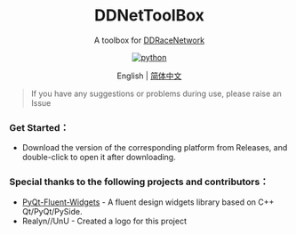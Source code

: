 <div align="center">
  
# DDNetToolBox

A toolbox for [DDRaceNetwork](https://ddnet.org/)

</div> 

<p align="center">
  <a href="https://www.python.org/">
    <img src="https://img.shields.io/static/v1?label=python&message=3.11.4&color=blue" alt="python">
  </a>
</P>

<p align="center">
English | <a href="README_zh.md">简体中文</a>
</p>

> If you have any suggestions or problems during use, please raise an Issue

### Get Started：

- Download the version of the corresponding platform from Releases, and double-click to open it after downloading.

### Special thanks to the following projects and contributors：

- [PyQt-Fluent-Widgets](https://github.com/zhiyiYo/PyQt-Fluent-Widgets) - A fluent design widgets library based on C++ Qt/PyQt/PySide.
- Realyn//UnU - Created a logo for this project

